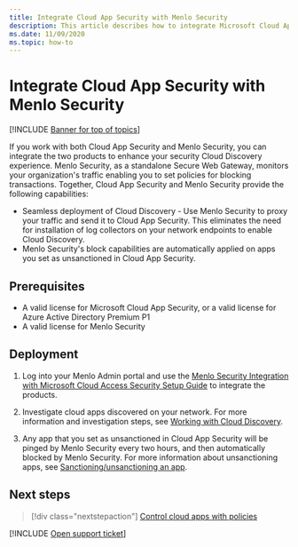 ```yaml
---
title: Integrate Cloud App Security with Menlo Security
description: This article describes how to integrate Microsoft Cloud App Security with Menlo Security for seamless Cloud Discovery and automated block of unsanctioned apps.
ms.date: 11/09/2020
ms.topic: how-to
---
```

# Integrate Cloud App Security with Menlo Security

[!INCLUDE [Banner for top of topics](includes/banner.md)]

If you work with both Cloud App Security and Menlo Security, you can integrate the two products to enhance your security Cloud Discovery experience. Menlo Security, as a standalone Secure Web Gateway, monitors your organization's traffic enabling you to set policies for blocking transactions. Together, Cloud App Security and Menlo Security provide the following capabilities:

- Seamless deployment of Cloud Discovery - Use Menlo Security to proxy your traffic and send it to Cloud App Security. This eliminates the need for installation of log collectors on your network endpoints to enable Cloud Discovery.
- Menlo Security's block capabilities are automatically applied on apps you set as unsanctioned in Cloud App Security.

## Prerequisites

- A valid license for Microsoft Cloud App Security, or a valid license for Azure Active Directory Premium P1
- A valid license for Menlo Security

## Deployment

1. Log into your Menlo Admin portal and use the [Menlo Security Integration with Microsoft Cloud Access Security Setup Guide](https://admin.menlosecurity.com/docs/guides/web_admin_settings_casb.html?highlight=microsoft) to integrate the products.

1. Investigate cloud apps discovered on your network. For more information and investigation steps, see [Working with Cloud Discovery](working-with-cloud-discovery-data.md).
1. Any app that you set as unsanctioned in Cloud App Security will be pinged by Menlo Security every two hours, and then automatically blocked by Menlo Security. For more information about unsanctioning apps, see [Sanctioning/unsanctioning an app](governance-discovery.md#BKMK_SanctionApp).

## Next steps

> [!div class="nextstepaction"]
> [Control cloud apps with policies](control-cloud-apps-with-policies.md)

[!INCLUDE [Open support ticket](includes/support.md)]
